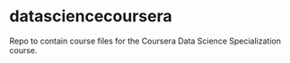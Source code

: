# datasciencecoursera
Repo to contain course files for the Coursera Data Science Specialization course.
